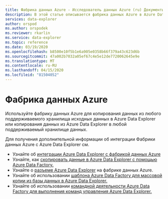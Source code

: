 ```yaml
---
title: Фабрика данных Azure - Исследователь данных Azure (ru) Документы Майкрософт
description: В этой статье описывается фабрика данных Azure в Azure Data Explorer.
services: data-explorer
author: orspod
ms.author: orspodek
ms.reviewer: rkarlin
ms.service: data-explorer
ms.topic: reference
ms.date: 03/19/2020
ms.openlocfilehash: b8500e10f5b1e6a905e0358b66f379a43c623d6b
ms.sourcegitcommit: 47a002b7032a05ef67c4e5e12de7720062645e9e
ms.translationtype: MT
ms.contentlocale: ru-RU
ms.lasthandoff: 04/15/2020
ms.locfileid: "81504052"
---
```

# <a name="azure-data-factory"></a>Фабрика данных Azure

Используйте фабрику данных Azure для копирования данных из любого поддерживаемого хранилища исходных данных в Azure Data Explorer или копирования данных из Azure Data Explorer в любой поддерживаемый хранилище данных.

Для получения дополнительной информации об интеграции Фабрики данных Azure с Azure Data Explorer см.

* Узнайте об [интеграции Azure Data Explorer с фабрикой данных Azure](https://docs.microsoft.com/azure/data-explorer/data-factory-integration) 
* Узнайте, как [скопировать данные в Azure Data Explorer с помощью Azure Data Factory.](https://docs.microsoft.com/azure/data-explorer/data-factory-load-data)
* Узнайте о [разъеме Azure Data Explorer](https://docs.microsoft.com/azure/data-factory/connector-azure-data-explorer) на фабрике данных Azure.
* Узнайте об использовании [шаблона Azure Data Factory для массовой копии из базы данных в Azure Data Explorer.](https://docs.microsoft.com/azure/data-explorer/data-factory-template)
* Узнайте об использовании [командной деятельности Azure Data Factory для выполнения команд управления Azure Data Explorer.](https://docs.microsoft.com/azure/data-explorer/data-factory-command-activity)
 